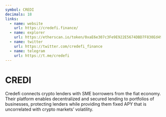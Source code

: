 ```yaml
---
symbol: CREDI
decimals: 18
links:
  - name: website
    url: https://credefi.finance/
  - name: explorer
    url: https://etherscan.io/token/0xaE6e307c3Fe9E922E5674DBD7F830Ed49c014c6B
  - name: twitter
    url: https://twitter.com/credefi_finance
  - name: telegram
    url: https://t.me/credefi
---
```


# CREDI

Credefi connects crypto lenders with SME borrowers from the fiat economy. Their platform enables decentralized and secured lending to portfolios of businesses, protecting lenders while providing them fixed APY that is uncorrelated with crypto markets’ volatility.
